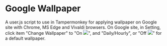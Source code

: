 # Google Wallpaper
A user.js script to use in Tampermonkey for applying wallpaper on Google site with Chrome, MS Edge and Vivaldi browsers.
On Google site, in Setting, click item "Change Wallpaper" to "On <img src="https://github.com/srazzano/Images/blob/master/bulbOn.png"/>", and "Daily/Hourly", or "Off <img src="https://github.com/srazzano/Images/blob/master/bulbOff.png"/>" for a default wallpaper.
